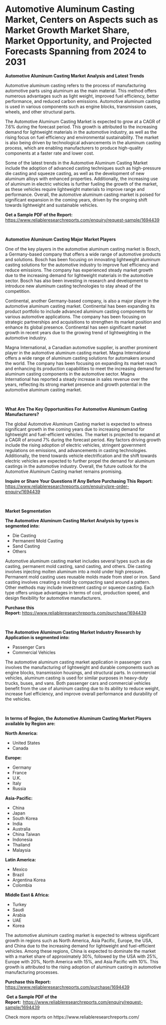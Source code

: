 <p><h1>Automotive Aluminum Casting Market, Centers on Aspects such as Market Growth Market Share, Market Opportunity, and Projected Forecasts Spanning from 2024 to 2031</h1></p><p><strong>Automotive Aluminum Casting Market Analysis and Latest Trends</strong></p>
<p><p>Automotive aluminum casting refers to the process of manufacturing automotive parts using aluminum as the main material. This method offers numerous advantages such as light weight, improved fuel efficiency, better performance, and reduced carbon emissions. Automotive aluminum casting is used in various components such as engine blocks, transmission cases, wheels, and other structural parts.</p><p>The Automotive Aluminum Casting Market is expected to grow at a CAGR of 7.6% during the forecast period. This growth is attributed to the increasing demand for lightweight materials in the automotive industry, as well as the rising focus on fuel efficiency and environmental sustainability. The market is also being driven by technological advancements in the aluminum casting process, which are enabling manufacturers to produce high-quality components at a faster rate and lower cost.</p><p>Some of the latest trends in the Automotive Aluminum Casting Market include the adoption of advanced casting techniques such as high-pressure die casting and squeeze casting, as well as the development of new aluminum alloys with enhanced properties. Additionally, the increasing use of aluminum in electric vehicles is further fueling the growth of the market, as these vehicles require lightweight materials to improve range and performance. Overall, the automotive aluminum casting market is poised for significant expansion in the coming years, driven by the ongoing shift towards lightweight and sustainable vehicles.</p></p>
<p><strong>Get a Sample PDF of the Report:&nbsp;</strong> <a href="https://www.reliableresearchreports.com/enquiry/request-sample/1694439">https://www.reliableresearchreports.com/enquiry/request-sample/1694439</a></p>
<p>&nbsp;</p>
<p><strong>Automotive Aluminum Casting Major Market Players</strong></p>
<p><p>One of the key players in the automotive aluminum casting market is Bosch, a Germany-based company that offers a wide range of automotive products and solutions. Bosch has been focusing on innovating lightweight aluminum casting solutions for the automotive industry to improve fuel efficiency and reduce emissions. The company has experienced steady market growth due to the increasing demand for lightweight materials in the automotive sector. Bosch has also been investing in research and development to introduce new aluminum casting technologies to stay ahead of the competition.</p><p>Continental, another Germany-based company, is also a major player in the automotive aluminum casting market. Continental has been expanding its product portfolio to include advanced aluminum casting components for various automotive applications. The company has been focusing on strategic partnerships and acquisitions to strengthen its market position and enhance its global presence. Continental has seen significant market growth in recent years due to the growing trend of lightweighting in the automotive industry.</p><p>Magna International, a Canadian automotive supplier, is another prominent player in the automotive aluminum casting market. Magna International offers a wide range of aluminum casting solutions for automakers around the world. The company has been focusing on expanding its market reach and enhancing its production capabilities to meet the increasing demand for aluminum casting components in the automotive sector. Magna International has reported a steady increase in sales revenue over the years, reflecting its strong market presence and growth potential in the automotive aluminum casting market.</p></p>
<p>&nbsp;</p>
<p><strong>What Are The Key Opportunities For Automotive Aluminum Casting Manufacturers?</strong></p>
<p><p>The global Automotive Aluminum Casting market is expected to witness significant growth in the coming years due to increasing demand for lightweight and fuel-efficient vehicles. The market is projected to expand at a CAGR of around 7% during the forecast period. Key factors driving growth include the rising adoption of electric vehicles, stringent government regulations on emissions, and advancements in casting technologies. Additionally, the trend towards vehicle electrification and the shift towards electric vehicles are expected to further propel the demand for aluminum castings in the automotive industry. Overall, the future outlook for the Automotive Aluminum Casting market remains promising.</p></p>
<p><strong>Inquire or Share Your Questions If Any Before Purchasing This Report:</strong> <a href="https://www.reliableresearchreports.com/enquiry/pre-order-enquiry/1694439">https://www.reliableresearchreports.com/enquiry/pre-order-enquiry/1694439</a></p>
<p>&nbsp;</p>
<p><strong>Market Segmentation</strong></p>
<p><strong>The Automotive Aluminum Casting Market Analysis by types is segmented into:</strong></p>
<p><ul><li>Die Casting</li><li>Permanent Mold Casting</li><li>Sand Casting</li><li>Others</li></ul></p>
<p><p>Automotive aluminum casting market includes several types such as die casting, permanent mold casting, sand casting, and others. Die casting involves injecting molten aluminum into a mold under high pressure. Permanent mold casting uses reusable molds made from steel or iron. Sand casting involves creating a mold by compacting sand around a pattern. Other methods may include investment casting or squeeze casting. Each type offers unique advantages in terms of cost, production speed, and design flexibility for automotive manufacturers.</p></p>
<p><strong>Purchase this Report:&nbsp;</strong><a href="https://www.reliableresearchreports.com/purchase/1694439">https://www.reliableresearchreports.com/purchase/1694439</a></p>
<p>&nbsp;</p>
<p><strong>The Automotive Aluminum Casting Market Industry Research by Application is segmented into:</strong></p>
<p><ul><li>Passenger Cars</li><li>Commercial Vehicles</li></ul></p>
<p><p>The automotive aluminum casting market application in passenger cars involves the manufacturing of lightweight and durable components such as engine blocks, transmission housings, and structural parts. In commercial vehicles, aluminum casting is used for similar purposes in heavy-duty trucks, buses, and vans. Both passenger cars and commercial vehicles benefit from the use of aluminum casting due to its ability to reduce weight, increase fuel efficiency, and improve overall performance and durability of the vehicles.</p></p>
<p>&nbsp;</p>
<p><strong>In terms of Region, the Automotive Aluminum Casting Market Players available by Region are:</strong></p>
<p>
    <p> <strong> North America: </strong>
        <ul>
            <li>United States</li>
            <li>Canada</li>
        </ul>
        </p> 
    <p> <strong> Europe: </strong>
        <ul>
            <li>Germany</li>
            <li>France</li>
            <li>U.K.</li>
            <li>Italy</li>
            <li>Russia</li>
        </ul>
        </p> 
    <p> <strong> Asia-Pacific: </strong>
        <ul>
            <li>China</li>
            <li>Japan</li>
            <li>South Korea</li>
            <li>India</li>
            <li>Australia</li>
            <li>China Taiwan</li>
            <li>Indonesia</li>
            <li>Thailand</li>
            <li>Malaysia</li>
        </ul>
        </p> 
    <p> <strong> Latin America: </strong>
        <ul>
            <li>Mexico</li>
            <li>Brazil</li>
            <li>Argentina Korea</li>
            <li>Colombia</li>
        </ul>
        </p> 
    <p> <strong> Middle East & Africa: </strong>
        <ul>
            <li>Turkey</li>
            <li>Saudi</li>
            <li>Arabia</li>
            <li>UAE</li>
            <li>Korea</li>
        </ul>
    </p>
    </p>
<p><p>The automotive aluminum casting market is expected to witness significant growth in regions such as North America, Asia Pacific, Europe, the USA, and China due to the increasing demand for lightweight and fuel-efficient vehicles. Among these regions, China is expected to dominate the market with a market share of approximately 30%, followed by the USA with 25%, Europe with 20%, North America with 15%, and Asia Pacific with 10%. This growth is attributed to the rising adoption of aluminum casting in automotive manufacturing processes.</p></p>
<p><strong>Purchase this Report: </strong><a href="https://www.reliableresearchreports.com/purchase/1694439">https://www.reliableresearchreports.com/purchase/1694439</a></p>
<p>&nbsp;<strong>Get a Sample PDF of the Report:&nbsp;&nbsp;</strong><a href="https://www.reliableresearchreports.com/enquiry/request-sample/1694439">https://www.reliableresearchreports.com/enquiry/request-sample/1694439</a></p>
<p><strong></strong></p>
<p>Check more reports on https://www.reliableresearchreports.com/</p>